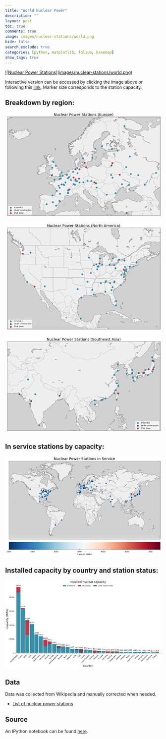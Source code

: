 ```yaml
---
title: "World Nuclear Power"
description: ""
layout: post
toc: true
comments: true
image: images/nuclear-stations/world.png
hide: false
search_exclude: true
categories: [python, matplotlib, folium, basemap]
show_tags: true
---
```



<a href="images/nuclear-stations/nuclear-stations.html" target="_blank">
    ![Nuclear Power Stations](images/nuclear-stations/world.png)
</a>

Interactive version can be accessed by clicking the image above or following this [link](images/nuclear-stations/nuclear-stations.html). Marker size corresponds to the station capacity.


## Breakdown by region:

![Nuclear Power Stations Europe](images/nuclear-stations/europe.png)

![Nuclear Power Stations North America](images/nuclear-stations/north-america.png)

![Nuclear Power Stations SW Asia](images/nuclear-stations/sw-asia.png)


## In service stations by capacity:

![In service stations by capacity](images/nuclear-stations/world-in-service-installed.png)


## Installed capacity by country and station status:

![Nuclear Power Stations SW Asia](images/nuclear-stations/installed.png)


## Data

Data was collected from Wikipedia and manually corrected when needed.

- [List of nuclear power stations](https://en.wikipedia.org/wiki/List_of_nuclear_power_stations)


## Source

An IPython notebook can be found [here](https://github.com/jAniceto/data-viz/blob/master/nuclear-stations/nuclear-power-stations.ipynb).